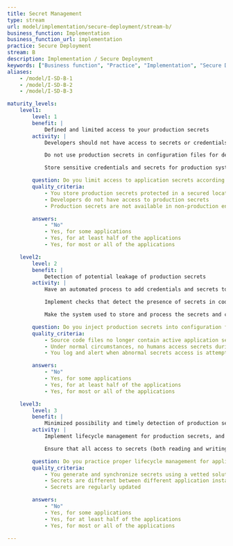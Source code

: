 ```yaml
---
title: Secret Management
type: stream
url: model/implementation/secure-deployment/stream-b/
business_function: Implementation
business_function_url: implementation
practice: Secure Deployment
stream: B
description: Implementation / Secure Deployment
keywords: ["Business function", "Practice", "Implementation", "Secure Deployment"]
aliases:
    - /model/I-SD-B-1
    - /model/I-SD-B-2
    - /model/I-SD-B-3

maturity_levels:
    level1:
        level: 1
        benefit: |
            Defined and limited access to your production secrets
        activity: |
            Developers should not have access to secrets or credentials for production environments. Have a mechanism in place to adequately protect production secrets, for instance by (i) having specific persons adding them to relevant configuration files upon deployment (the separation of duty principle) or (ii) by encrypting the production secrets contained in the configuration files upfront.

            Do not use production secrets in configuration files for development or testing environments, as such environments may have a significantly lower security posture. Similarly, do not keep secrets unprotected in configuration files stored in code repositories.

            Store sensitive credentials and secrets for production systems with encryption-at-rest at all times. Consider using a purpose-built tool for this. Handle key management carefully so only personnel with responsibility for production deployments are able to access this data.

        question: Do you limit access to application secrets according to the least privilege principle?
        quality_criteria:
            - You store production secrets protected in a secured location
            - Developers do not have access to production secrets
            - Production secrets are not available in non-production environments

        answers:
            - "No"
            - Yes, for some applications
            - Yes, for at least half of the applications
            - Yes, for most or all of the applications

    level2:
        level: 2
        benefit: |
            Detection of potential leakage of production secrets
        activity: |
            Have an automated process to add credentials and secrets to configuration files during the deployment process to respective stages. This way, developers and deployers do not see or handle those sensitive values.

            Implement checks that detect the presence of secrets in code repositories and files, and run them periodically. Configure tools to look for known strings and unknown high entropy strings. In systems such as code repositories, where there is a history, include the versions in the checks. Mark potential secrets you discover as sensitive values, and remove them where appropriate. If you cannot remove them from a historic file in a code repository, for example, you may need to refresh the value on the system that consumes the secret. This way, if an attacker discovers the secret, it will not be useful to them.

            Make the system used to store and process the secrets and credentials robust from a security perspective. Encrypt all secrets at rest and in transit. Users who configure this system and the secrets it contains are subject to the principle of least privilege. For example, a developer might need to manage the secrets for a development environment, but not a user acceptance test or production environment.

        question: Do you inject production secrets into configuration files during deployment?
        quality_criteria:
            - Source code files no longer contain active application secrets
            - Under normal circumstances, no humans access secrets during deployment procedures
            - You log and alert when abnormal secrets access is attempted

        answers:
            - "No"
            - Yes, for some applications
            - Yes, for at least half of the applications
            - Yes, for most or all of the applications

    level3:
        level: 3
        benefit: |
            Minimized possibility and timely detection of production secret abuse
        activity: |
            Implement lifecycle management for production secrets, and ensure the generation of new secrets as much as possible, and for every application instance. The use of secrets per application instance ensures that unexpected application behavior can be traced back and properly analyzed. Tools can help in automatically and seamlessly updating the secrets in all relevant places upon change.

            Ensure that all access to secrets (both reading and writing) is logged in a central infrastructure. Review these logs regularly to identify unexpected behavior and perform proper analysis to understand why this happened. Feed issues and root causes into the defect management practice to make sure that the organization will resolve any unacceptable situations.

        question: Do you practice proper lifecycle management for application secrets?
        quality_criteria:
            - You generate and synchronize secrets using a vetted solution
            - Secrets are different between different application instances
            - Secrets are regularly updated

        answers:
            - "No"
            - Yes, for some applications
            - Yes, for at least half of the applications
            - Yes, for most or all of the applications

---
```

